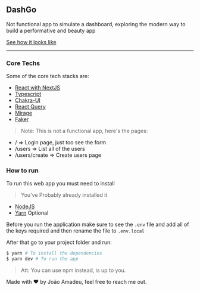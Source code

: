 ## DashGo

Not functional app to simulate a dashboard, exploring the modern way to build a performative and beauty app

[See how it looks like](https://dashgo-jmamadeu.vercel.app/)

<hr>

### Core Techs

Some of the core tech stacks are: 

- [React with NextJS](https://nextjs.org/)
- [Typescript](https://www.typescriptlang.org/)
- [Chakra-UI](https://chakra-ui.com/)
- [React Query](https://react-query.tanstack.com/)
- [Mirage](https://miragejs.com/)
- [Faker](https://github.com/marak/Faker.js/)

> Note: This is not a functional app, here's the pages:
- / => Login page, just too see the form
- /users => List all of the users
- /users/create => Create users page

### How to run

To run this web app you must need to install

>You've Probably already installed it

- [NodeJS](https://nodejs.org/en/)
- [Yarn](https://yarnpkg.com/) Optional

Before you run the application make sure to see the `.env` file and add all of the keys required and then rename the file to `.env.local`

After that go to your project folder and run:

```bash
$ yarn # To install the dependencies
$ yarn dev # To run the app
```

> Att: You can use npm instead, is up to you.

Made with :heart: by João Amadeu, feel free to reach me out.
